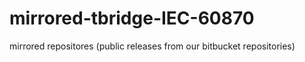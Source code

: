 # mirrored-tbridge-IEC-60870
mirrored repositores (public releases from our bitbucket repositories)
